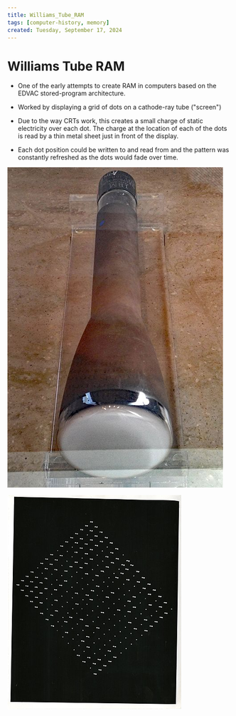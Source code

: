 ```yaml
---
title: Williams_Tube_RAM
tags: [computer-history, memory]
created: Tuesday, September 17, 2024
---
```


# Williams Tube RAM

- One of the early attempts to create RAM in computers based on the EDVAC
  stored-program architecture.

- Worked by displaying a grid of dots on a cathode-ray tube ("screen")

- Due to the way CRTs work, this creates a small charge of static electricity
  over each dot. The charge at the location of each of the dots is read by a
  thin metal sheet just in front of the display.

- Each dot position could be written to and read from and the pattern was
  constantly refreshed as the dots would fade over time.

![A Williams CRT tube](../img/williams-tube.jpg)

![Memory dot pattern from a Williams Tube](../img/williams-tube-dots.jpg)
